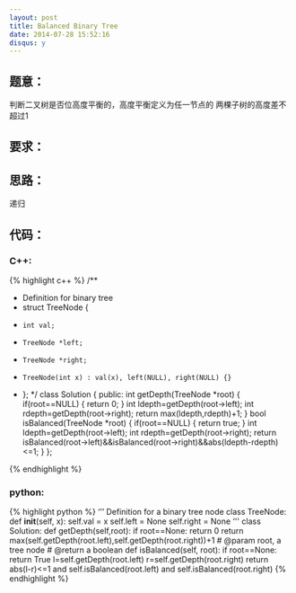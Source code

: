 ```yaml
---
layout: post
title: Balanced Binary Tree
date: 2014-07-28 15:52:16
disqus: y
---
```


## 题意：
判断二叉树是否位高度平衡的，高度平衡定义为任一节点的 两棵子树的高度差不超过1

## 要求：


## 思路：
递归

## 代码：

### C++:

{% highlight c++ %}
/**
 * Definition for binary tree
 * struct TreeNode {
 *     int val;
 *     TreeNode *left;
 *     TreeNode *right;
 *     TreeNode(int x) : val(x), left(NULL), right(NULL) {}
 * };
 */
class Solution {
public:
    int getDepth(TreeNode *root)
    {
        if(root==NULL)
        {
            return 0;
        }
        int ldepth=getDepth(root->left);
        int rdepth=getDepth(root->right);
        return max(ldepth,rdepth)+1;
    }
    bool isBalanced(TreeNode *root) {
        if(root==NULL)
        {
            return true;
        }
        int ldepth=getDepth(root->left);
        int rdepth=getDepth(root->right);
        return isBalanced(root->left)&&isBalanced(root->right)&&abs(ldepth-rdepth)<=1;
    }
};


 {% endhighlight %}
### python:

{% highlight python %}
‘’’
 Definition for a  binary tree node
 class TreeNode:
     def __init__(self, x):
         self.val = x
         self.left = None
         self.right = None
‘''
class Solution:
    def getDepth(self,root):
        if root==None:
            return 0
        return max(self.getDepth(root.left),self.getDepth(root.right))+1
    # @param root, a tree node
    # @return a boolean
    def isBalanced(self, root):
        if root==None:
            return True
        l=self.getDepth(root.left)
        r=self.getDepth(root.right)
        return abs(l-r)<=1 and self.isBalanced(root.left) and self.isBalanced(root.right)
 {% endhighlight %}
